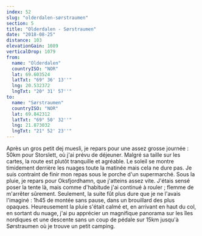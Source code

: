```yaml
---
index: 52
slug: "olderdalen-sørstraumen"
section: 5
title: "Olderdalen - Sørstraumen"
date: "2018-08-25"
distance: 103
elevationGain: 1089
verticalDrop: 1079
from:
  name: "Olderdalen"
  countryISO: "NOR"
  lat: 69.603524
  latTxt: "69° 36' 13''"
  lng: 20.532372
  lngTxt: "20° 31' 57''"
to:
  name: "Sørstraumen"
  countryISO: "NOR"
  lat: 69.842312
  latTxt: "69° 50' 32''"
  lng: 21.873032
  lngTxt: "21° 52' 23''"
---
```


Après un gros petit dej muesli, je repars pour une assez grosse journée : 50km pour Storslett, où j'ai prévu de déjeuner. Malgré sa taille sur les cartes, la route est plutôt tranquille et agréable. Le soleil se montre timidement derrière les nuages toute la matinée mais cela ne dure pas. Je suis contraint de finir mon repas sous le porche d'un supermarché. Sous la pluie, je repars pour Oksfjordhamn, que j'atteins assez vite. J'étais sensé poser la tente là, mais comme d'habitude j'ai continué à rouler ; flemme de m'arrêter sûrement. Seulement, la suite fût plus dure que je ne l'avais l'imaginé : 1h45 de montée sans pause, dans un brouillard des plus opaques. Heureusement la pluie s'était calmé et, en arrivant en haut du col, en sortant du nuage, j'ai pu apprécier un magnifique panorama sur les îles nordiques et une descente sans un coup de pédale sur 15km jusqu'à Sørstraumen où je trouve un petit camping.
